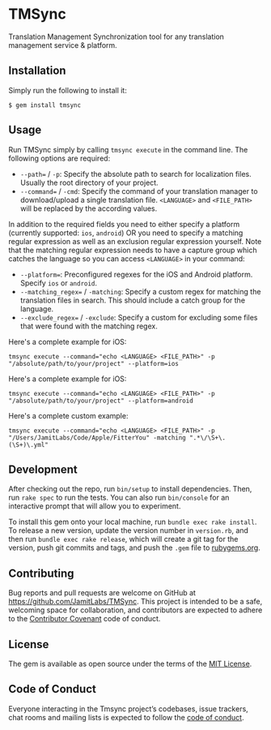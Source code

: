 # TMSync

Translation Management Synchronization tool for any translation management service & platform.

## Installation

Simply run the following to install it:

    $ gem install tmsync

## Usage

Run TMSync simply by calling `tmsync execute` in the command line. The following options are required:

- `--path=` / `-p`: Specify the absolute path to search for localization files. Usually the root directory of your project.
- `--command=` / `-cmd`: Specify the command of your translation manager to download/upload a single translation file. `<LANGUAGE>` and `<FILE_PATH>` will be replaced by the according values.

In addition to the required fields you need to either specify a platform (currently supported: `ios`, `android`) OR you need to specify a matching regular expression as well as an exclusion regular expression yourself. Note that the matching regular expression needs to have a capture group which catches the language so you can access `<LANGUAGE>` in your command:
- `--platform=`: Preconfigured regexes for the iOS and Android platform. Specify `ios` or `android`.
- `--matching_regex=` / `-matching`: Specify a custom regex for matching the translation files in search. This should include a catch group for the language.
- `--exclude_regex=` / `-exclude`: Specify a custom for excluding some files that were found with the matching regex.

Here's a complete example for iOS:

`tmsync execute --command="echo <LANGUAGE> <FILE_PATH>" -p "/absolute/path/to/your/project" --platform=ios`

Here's a complete example for iOS:

`tmsync execute --command="echo <LANGUAGE> <FILE_PATH>" -p "/absolute/path/to/your/project" --platform=android`

Here's a complete custom example:

`tmsync execute --command="echo <LANGUAGE> <FILE_PATH>" -p "/Users/JamitLabs/Code/Apple/FitterYou" -matching ".*\/\S+\.(\S+)\.yml"`



## Development

After checking out the repo, run `bin/setup` to install dependencies. Then, run `rake spec` to run the tests. You can also run `bin/console` for an interactive prompt that will allow you to experiment.

To install this gem onto your local machine, run `bundle exec rake install`. To release a new version, update the version number in `version.rb`, and then run `bundle exec rake release`, which will create a git tag for the version, push git commits and tags, and push the `.gem` file to [rubygems.org](https://rubygems.org).

## Contributing

Bug reports and pull requests are welcome on GitHub at https://github.com/JamitLabs/TMSync. This project is intended to be a safe, welcoming space for collaboration, and contributors are expected to adhere to the [Contributor Covenant](http://contributor-covenant.org) code of conduct.

## License

The gem is available as open source under the terms of the [MIT License](https://opensource.org/licenses/MIT).

## Code of Conduct

Everyone interacting in the Tmsync project’s codebases, issue trackers, chat rooms and mailing lists is expected to follow the [code of conduct](https://github.com/JamitLabs/TMSync/blob/stable/CODE_OF_CONDUCT.md).
